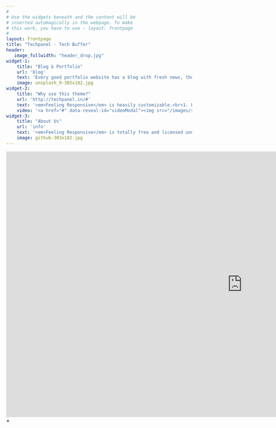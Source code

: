 ```yaml
---
#
# Use the widgets beneath and the content will be
# inserted automagically in the webpage. To make
# this work, you have to use › layout: frontpage
#
layout: frontpage
title: "Techpanel - Tech Buffer"
header:
   image_fullwidth: "header_drop.jpg"
widget-1:
    title: "Blog & Portfolio"
    url: 'blog'
    text: 'Every good portfolio website has a blog with fresh news, thoughts and develop&shy;ments of your activities. <em>Techpanel.in</em> offers you a fully functional blog with an active stuff around the world to give readers a quick overview of all your posts.'
    image: unsplash_9-302x182.jpg
widget-2:
    title: "Why use this theme?"
    url: 'http://techpanel.in/#'
    text: '<em>Feeling Responsive</em> is heavily customizable.<br>1. Language-Support :)<br>2. Optimized for speed and it&#39;s responsive.<br>3. Built on <a href="http://foundation.zurb.com/">Foundation Framework</a>.<br>4. Seven different Headers.<br>5. Customizable navigation, footer,...'
    video: '<a href="#" data-reveal-id="videoModal"><img src="/images/start-video-feeling-responsive-302x182.jpg" width="302" height="182" alt=""></a>'
widget-3:
    title: "About Us"
    url: 'info'
    text: '<em>Feeling Responsive</em> is totally free and licensed under the MIT License. Make it your own and do with it what you want. Grab your copy or clone it at GitHub and start your website with it. Then tell me via Twitter <a href="http://twitter.com/phlow">@phlow</a>.'
    image: github-303x182.jpg
---
```



<div id="videoModal" class="reveal-modal large" data-reveal="">
  <div class="flex-video widescreen vimeo" style="display: block;">
    <iframe width="1280" height="720" src="https://www.youtube.com/embed/3b5zCFSmVvU" frameborder="0" allowfullscreen></iframe>
  </div>
  <a class="close-reveal-modal">&#215;</a>
</div>